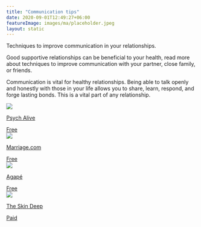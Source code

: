 ```yaml
---
title: "Communication tips"
date: 2020-09-01T12:49:27+06:00
featureImage: images/ma/placeholder.jpeg
layout: static
---
```


Techniques to improve communication in your relationships.

Good supportive relationships can be beneficial to your health, read more about techniques to improve communication with your partner, close family, or friends.

Communication is vital for healthy relationships. Being able to talk openly and honestly with those in your life allows you to share, learn, respond, and forge lasting bonds. This is a vital part of any relationship.

<a class="ma-link" href="https://www.psychalive.org/top-10-effective-communication-techniques-couples/"><div class="ma-card ma-card-Community"><div class="ma-icon"><img src ="/images/Icon-check - community - opacity.svg"/></div><div class="ma-name"><p>Psych Alive</p></div><div class="ma-paid-text"><span>Free</span></div></div></a><a class="ma-link" href="https://www.marriage.com/advice/communication/easy-games-that-can-help-fix-bad-communication/"><div class="ma-card ma-card-Community"><div class="ma-icon"><img src ="/images/Icon-check - community - opacity.svg"/></div><div class="ma-name"><p>Marriage.com</p></div><div class="ma-paid-text"><span>Free</span></div></div></a><a class="ma-link" href="https://www.getdailyagape.com/"><div class="ma-card ma-card-Community"><div class="ma-icon"><img src ="/images/Icon-check - community - opacity.svg"/></div><div class="ma-name"><p>Agapé</p></div><div class="ma-paid-text"><span>Free</span></div></div></a><a class="ma-link" href="https://theskindeep.co.uk/products/the-and-long-term-relationship-bundle"><div class="ma-card ma-card-Community"><div class="ma-icon"><img src ="/images/Icon-pound - community - opacity.svg"/></div><div class="ma-name"><p>The Skin Deep</p></div><div class="ma-paid-text"><span>Paid</span></div></div></a>  

<br/><br/>






